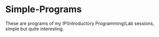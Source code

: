 # Simple-Programs
These are programs of my IP(Introductory Programming)Lab sessions, simple but quite interesting. 
